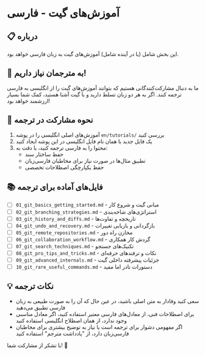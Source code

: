 # آموزش‌های گیت - فارسی

## 📋 درباره

این بخش شامل (یا در آینده شامل) آموزش‌های گیت به زبان فارسی خواهد بود.

## 🚧 به مترجمان نیاز داریم!

ما به دنبال مشارکت‌کنندگانی هستیم که بتوانند آموزش‌های گیت را از انگلیسی به فارسی ترجمه کنند. اگر به هر دو زبان تسلط دارید و با گیت آشنا هستید، کمک شما بسیار ارزشمند خواهد بود!

## 📝 نحوه مشارکت در ترجمه

1. آموزش‌های اصلی انگلیسی را در پوشه `en/tutorials/` بررسی کنید
2. یک فایل جدید با همان نام فایل انگلیسی در این پوشه ایجاد کنید
3. محتوا را به فارسی ترجمه کنید، با دقت به:
   - حفظ ساختار سند
   - تطبیق مثال‌ها در صورت نیاز برای مخاطبان فارسی‌زبان
   - حفظ یکپارچگی اصطلاحات تخصصی

## 📚 فایل‌های آماده برای ترجمه

- [ ] `01_git_basics_getting_started.md` - مبانی گیت و شروع کار
- [ ] `02_git_branching_strategies.md` - استراتژی‌های شاخه‌بندی
- [ ] `03_git_history_and_diffs.md` - تاریخچه و تفاوت‌ها
- [ ] `04_git_undo_and_recovery.md` - بازگردانی و بازیابی تغییرات
- [ ] `05_git_remote_repositories.md` - مخازن راه دور
- [ ] `06_git_collaboration_workflow.md` - گردش کار همکاری
- [ ] `07_git_search_techniques.md` - تکنیک‌های جستجو
- [ ] `08_git_pro_tips_and_tricks.md` - نکات و ترفندهای حرفه‌ای
- [ ] `09_git_advanced_internals.md` - جزئیات پیشرفته داخلی گیت
- [ ] `10_git_rare_useful_commands.md` - دستورات نادر اما مفید

## 💡 نکات ترجمه

- سعی کنید وفادار به متن اصلی باشید، در عین حال که آن را به صورت طبیعی به زبان فارسی تطبیق می‌دهید
- برای اصطلاحات فنی، از معادل‌های فارسی معتبر استفاده کنید، اگر معادل مناسبی وجود ندارد، از همان اصطلاح انگلیسی استفاده کنید
- اگر مفهومی دشوار برای ترجمه است یا نیاز به توضیح بیشتری برای مخاطبان فارسی‌زبان دارد، از "یادداشت مترجم" استفاده کنید

با تشکر از مشارکت شما! 🙏 